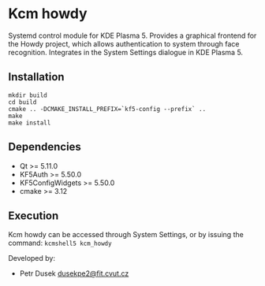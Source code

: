 Kcm howdy
===========

Systemd control module for KDE Plasma 5. Provides a graphical frontend for the Howdy
project, which allows authentication to system through face recognition.
Integrates in the System Settings dialogue in KDE Plasma 5.


Installation
------------
    mkdir build  
    cd build  
    cmake .. -DCMAKE_INSTALL_PREFIX=`kf5-config --prefix` ..  
    make  
    make install  

Dependencies
------------
*   Qt >= 5.11.0
*   KF5Auth >= 5.50.0
*   KF5ConfigWidgets >= 5.50.0
*   cmake >= 3.12

Execution
---------
Kcm howdy can be accessed through System Settings, or by issuing the command:
`kcmshell5 kcm_howdy`

Developed by:
* Petr Dusek <dusekpe2@fit.cvut.cz>
